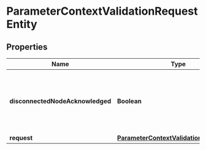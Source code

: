 # ParameterContextValidationRequestEntity

## Properties
Name | Type | Description | Notes
------------ | ------------- | ------------- | -------------
**disconnectedNodeAcknowledged** | **Boolean** | Acknowledges that this node is disconnected to allow for mutable requests to proceed. |  [optional]
**request** | [**ParameterContextValidationRequestDTO**](ParameterContextValidationRequestDTO.md) |  |  [optional]
